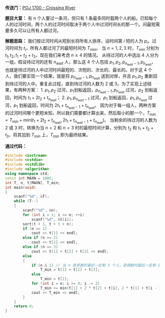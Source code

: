 

**传送门：**[POJ 1700 - Crossing River](http://poj.org/problem?id=1700)

**题目大意：**
有 $n$ 个人要过一条河，但只有 $1$ 条最多同时载两个人的船，已知每个人的过河时间，两个人的过河时间取决于两个人中过河时间长的那一个。问最短需要多久可以让所有人都过河。

**解题思路：**
我们按过河时间从短到长将所有人排序，设时间第 $i$ 短的人为 $p_i$，过河时间为 $t_i$，所有人都过河了的最短时间为 $T_{min}$。
当 $n=1,2,3$ 时，$T_{min}$ 分别为 $t_1,t_2,t_1+t_2+t_3$，现在我们来考虑 $n\geq 4$ 的情况。
从待过河的人中选出 $4$ 人分为一组，假设待过河的还有 $n_{wait}$ 人，那么这 $4$ 个人包括 $p_1,p_2,p_{n_{wait}-1},p_{n_{wait}}$，也就是待过河的人中过河时间最短的、次短的、次长的、最长的。对于这 $4$ 个人，我们要实现一个结果，就是将 $p_{n_{wait}-1},p_{n_{wait}}$ 送到对岸，并且 $p_1,p_2$ 重新回到待过河的人中。重复此过程，直到待过河的人数为 $2$ 或 $3$。为了实现上述结果，有两种方案：
1\. $p_1,p_2$ 过河，$p_1$划船返回，$p_{n_{wait}-1},p_{n_{wait}}$ 过河，$p_2$ 划船返回，时间为 $t_1+2t_2+t_{n_{wait}}$；
2\. $p_1,p_{n_{wait}-1}$ 过河，$p_1$ 划船返回，$p_1,p_{n_{wait}}$ 过河，$p_1$ 划船返回，时间为 $2t_1+t_{n_{wait}-1}+t_{n_{wait}}$。
因为对于每一组人，两种方案的过河时间哪个更短未知，所以我们需要都计算出来，然后取小的那一个，$T_{min}=T_{min}+min(t_1+2t_2+t_{n_{wait}},2t_1+t_{n_{wait}-1}+t_{n_{wait}})$。
当剩余的待过河的人数为 $2$ 或 $3$ 时，转换为当 $n=2$ 和 $n=3$ 时的最短时间计算，分别为 $t_2$ 和 $t_1+t_2+t_3$，将其加到 $T_{min}$ 上，$T_{min}$ 即为最终结果。
<!--more-->

**通过代码：**
```cpp
#include <iostream>
#include <cstdio>
#include <cstdlib>
#include <algorithm>
using namespace std;
const int MAXN = 1005;
int T, n, t[MAXN], T_min;
int main(void)
{
    scanf("%d", &T);
    while (T--)
    {
        scanf("%d", &n);
        for (int i = 1; i <= n; ++i)
            scanf("%d", &t[i]);
        sort(t + 1, t + 1 + n);
        if (n == 1)
            cout << t[1] << endl;
        else if (n == 2)
            cout << t[2] << endl;
        else if (n == 3)
            cout << t[1] + t[2] + t[3] << endl;
        else
        {
            if (n & 1) // 当 n 是奇数时最后一定剩 3 个人，是偶数时最后一定剩 2 个人
                T_min = t[1] + t[2] + t[3];
            else
                T_min = t[2];
            for (int i = n; i >= 4; i -= 2)
                T_min += min(t[1] + 2 * t[2] + t[i], 2 * t[1] + t[i - 1] + t[i]);
            cout << T_min << endl;
        }
    }
    return 0;
}
```